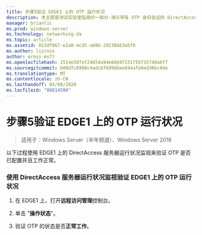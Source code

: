 ```yaml
---
title: 步骤5验证 EDGE1 上的 OTP 运行状况
description: 本主题是测试实验室指南的一部分-演示带有 OTP 身份验证的 DirectAccess 和用于 Windows Server 2016 的 RSA SecurID
manager: brianlic
ms.prod: windows-server
ms.technology: networking-da
ms.topic: article
ms.assetid: 013df067-e2a0-4cd5-a08b-29238663ebf8
ms.author: lizross
author: eross-msft
ms.openlocfilehash: 2514e507af24654a94e66b97251755f15740a6f7
ms.sourcegitcommit: b00d7c8968c4adc8f699dbee694afe6ed36bc9de
ms.translationtype: MT
ms.contentlocale: zh-CN
ms.lasthandoff: 04/08/2020
ms.locfileid: "80814590"
---
```

# <a name="step-5-verify-otp-health-on-edge1"></a>步骤5验证 EDGE1 上的 OTP 运行状况

>适用于：Windows Server（半年频道）、Windows Server 2016

以下过程使用 EDGE1 上的 DirectAccess 服务器运行状况监视来验证 OTP 是否已配置并且工作正常。  
  
### <a name="verify-otp-health-on-edge1-using-directaccess-server-health-monitoring"></a>使用 DirectAccess 服务器运行状况监视验证 EDGE1 上的 OTP 运行状况  
  
1.  在 EDGE1 上，打开**远程访问管理**控制台。  
  
2.  单击 "**操作状态**"。  
  
3.  验证 OTP 的状态是否**正常工作**。  
  


